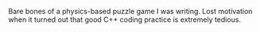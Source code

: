 Bare bones of a physics-based puzzle game I was writing. Lost motivation
when it turned out that good C++ coding practice is extremely tedious.
